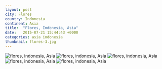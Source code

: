 ```yaml
---
layout: post
city: Flores
country: Indonesia
continent: Asia
title:  "Flores, Indonesia, Asia"
date:   2015-07-21 15:44:43 +0000
categories: asia indonesia
thumbnail: flores-3.jpg
---
```


<div class="img-container">
	<img class="img-responsive" src="{{ site.github.url }}/img/countries/indonesia/flores-1.jpg" alt="flores, indonesia, Asia"/>
	<img class="img-responsive" src="{{ site.github.url }}/img/countries/indonesia/flores-2.jpg" alt="flores, indonesia, Asia"/>
	<img class="img-responsive" src="{{ site.github.url }}/img/countries/indonesia/flores-3.jpg" alt="flores, indonesia, Asia"/>
	<img class="img-responsive" src="{{ site.github.url }}/img/countries/indonesia/flores-4.jpg" alt="flores, indonesia, Asia"/>
	<img class="img-responsive" src="{{ site.github.url }}/img/countries/indonesia/flores-5.jpg" alt="flores, indonesia, Asia"/>
</div>
